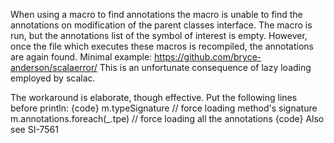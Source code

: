 When using a macro to find annotations the macro is unable to find the annotations on modification of the parent classes interface. The macro is run, but the annotations list of the symbol of interest is empty. However, once the file which executes these macros is recompiled, the annotations are again found.
Minimal example: https://github.com/bryce-anderson/scalaerror/
This is an unfortunate consequence of lazy loading employed by scalac.

The workaround is elaborate, though effective. Put the following lines before println:
{code}
m.typeSignature // force loading method's signature
m.annotations.foreach(_.tpe) // force loading all the annotations
{code}
Also see SI-7561
